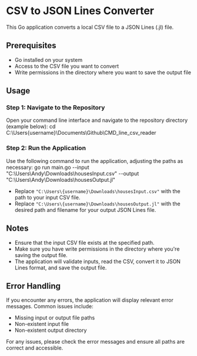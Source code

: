 # CSV to JSON Lines Converter

This Go application converts a local CSV file to a JSON Lines (.jl) file.

## Prerequisites

- Go installed on your system
- Access to the CSV file you want to convert
- Write permissions in the directory where you want to save the output file

## Usage

### Step 1: Navigate to the Repository

Open your command line interface and navigate to the repository directory (example below):
    cd C:\Users\{username}\Documents\Github\CMD_line_csv_reader

### Step 2: Run the Application

Use the following command to run the application, adjusting the paths as necessary:
go run main.go --input "C:\Users\Andy\Downloads\housesInput.csv" --output "C:\Users\Andy\Downloads\housesOutput.jl"
- Replace `"C:\Users\{username}\Downloads\housesInput.csv"` with the path to your input CSV file.
- Replace `"C:\Users\{username}\Downloads\housesOutput.jl"` with the desired path and filename for your output JSON Lines file.

## Notes

- Ensure that the input CSV file exists at the specified path.
- Make sure you have write permissions in the directory where you're saving the output file.
- The application will validate inputs, read the CSV, convert it to JSON Lines format, and save the output file.

## Error Handling

If you encounter any errors, the application will display relevant error messages. Common issues include:
- Missing input or output file paths
- Non-existent input file
- Non-existent output directory

For any issues, please check the error messages and ensure all paths are correct and accessible.

